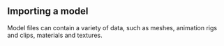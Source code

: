 ## Importing a model

Model files can contain a variety of data, such as meshes, animation rigs and clips, materials and textures.


